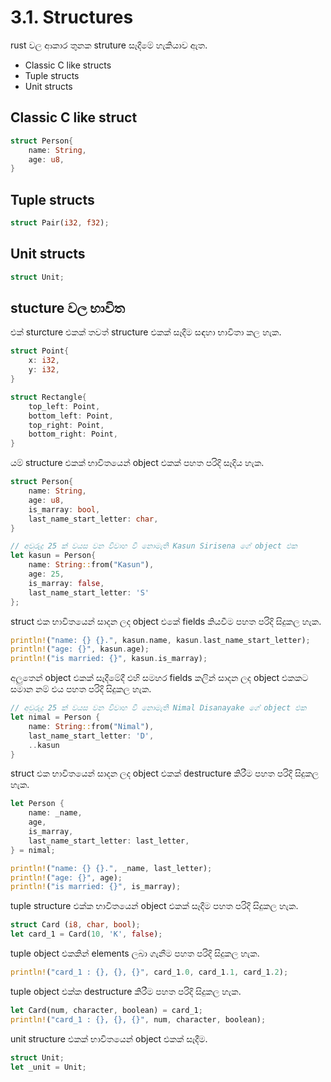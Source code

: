 # 3.1. Structures
rust වල ආකාර තුනක struture සෑදීමේ හැකියාව ඇත.
- Classic C like structs
- Tuple structs
- Unit structs
  
## Classic C like struct
```rust
struct Person{
    name: String,
    age: u8,
}
```

## Tuple structs
```rust
struct Pair(i32, f32);
```

## Unit structs
```rust
struct Unit;
```

## stucture වල භාවිත
එක් sturcture එකක් තවත් structure එකක් සෑදීම සඳහා භාවිතා කල හැක.
```rust
struct Point{
    x: i32,
    y: i32,
}

struct Rectangle{
    top_left: Point,
    bottom_left: Point,
    top_right: Point,
    bottom_right: Point,
}
```

යම් structure එකක් භාවිතයෙන් object එකක් පහත පරිදි සෑදිය හැක.
```rust
struct Person{
    name: String,
    age: u8,
    is_marray: bool,
    last_name_start_letter: char,
}

// අවුරුදු 25 ක් වයස වන විවාහ වී නොමැති Kasun Sirisena ගේ object එක 
let kasun = Person{
    name: String::from("Kasun"),
    age: 25,
    is_marray: false,
    last_name_start_letter: 'S'
};
```

struct එක භාවිතයෙන් සාදන ලද object එකේ fields කියවීම පහත පරිදි සිදුකල හැක.
```rust
println!("name: {} {}.", kasun.name, kasun.last_name_start_letter);
println!("age: {}", kasun.age);
println!("is married: {}", kasun.is_marray);
```

අලුතෙන් object එකක් සෑදීමේදී එහි සමහර fields කලින් සාදන ලද object එකකට සමාන නම් එය පහත පරිදි සිදුකල හැක.
```rust
// අවුරුදු 25 ක් වයස වන විවාහ වී නොමැති Nimal Disanayake ගේ object එක
let nimal = Person {
    name: String::from("Nimal"),
    last_name_start_letter: 'D',
    ..kasun
}
```

struct එක භාවිතයෙන් සාදන ලද object එකක් destructure කිරීම පහත පරිදි සිදුකල හැක.
```rust
let Person {
    name: _name,
    age,
    is_marray,
    last_name_start_letter: last_letter,
} = nimal;

println!("name: {} {}.", _name, last_letter);
println!("age: {}", age);
println!("is married: {}", is_marray);
```

tuple structure එක්ක භාවිතයෙන් object එකක් සෑදීම පහත පරිදි සිදුකල හැක.
```rust
struct Card (i8, char, bool);
let card_1 = Card(10, 'K', false);
```

tuple object එකකින් elements ලබා ගැනීම පහත පරිදි සිදුකල හැක.
```rust
println!("card_1 : {}, {}, {}", card_1.0, card_1.1, card_1.2);
```

tuple object එක්ක destructure කිරීම පහත පරිදි සිදුකල හැක.
```rust
let Card(num, character, boolean) = card_1;
println!("card_1 : {}, {}, {}", num, character, boolean);
```

unit structure එකක් භාවිතයෙන් object එකක් සෑදීම.
```rust
struct Unit;
let _unit = Unit;
```
